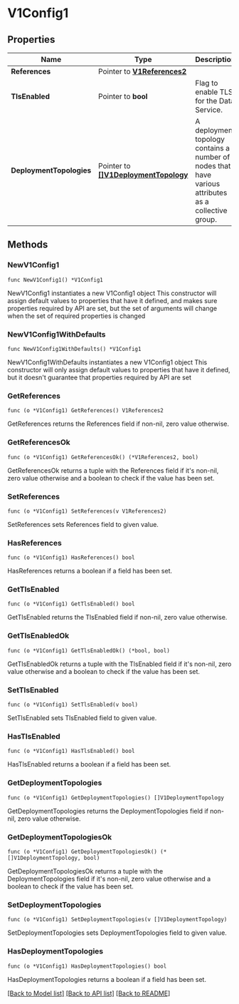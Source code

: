 # V1Config1

## Properties

Name | Type | Description | Notes
------------ | ------------- | ------------- | -------------
**References** | Pointer to [**V1References2**](V1References2.md) |  | [optional] 
**TlsEnabled** | Pointer to **bool** | Flag to enable TLS for the Data Service. | [optional] 
**DeploymentTopologies** | Pointer to [**[]V1DeploymentTopology**](V1DeploymentTopology.md) | A deployment topology contains a number of nodes that have various attributes as a collective group. | [optional] 

## Methods

### NewV1Config1

`func NewV1Config1() *V1Config1`

NewV1Config1 instantiates a new V1Config1 object
This constructor will assign default values to properties that have it defined,
and makes sure properties required by API are set, but the set of arguments
will change when the set of required properties is changed

### NewV1Config1WithDefaults

`func NewV1Config1WithDefaults() *V1Config1`

NewV1Config1WithDefaults instantiates a new V1Config1 object
This constructor will only assign default values to properties that have it defined,
but it doesn't guarantee that properties required by API are set

### GetReferences

`func (o *V1Config1) GetReferences() V1References2`

GetReferences returns the References field if non-nil, zero value otherwise.

### GetReferencesOk

`func (o *V1Config1) GetReferencesOk() (*V1References2, bool)`

GetReferencesOk returns a tuple with the References field if it's non-nil, zero value otherwise
and a boolean to check if the value has been set.

### SetReferences

`func (o *V1Config1) SetReferences(v V1References2)`

SetReferences sets References field to given value.

### HasReferences

`func (o *V1Config1) HasReferences() bool`

HasReferences returns a boolean if a field has been set.

### GetTlsEnabled

`func (o *V1Config1) GetTlsEnabled() bool`

GetTlsEnabled returns the TlsEnabled field if non-nil, zero value otherwise.

### GetTlsEnabledOk

`func (o *V1Config1) GetTlsEnabledOk() (*bool, bool)`

GetTlsEnabledOk returns a tuple with the TlsEnabled field if it's non-nil, zero value otherwise
and a boolean to check if the value has been set.

### SetTlsEnabled

`func (o *V1Config1) SetTlsEnabled(v bool)`

SetTlsEnabled sets TlsEnabled field to given value.

### HasTlsEnabled

`func (o *V1Config1) HasTlsEnabled() bool`

HasTlsEnabled returns a boolean if a field has been set.

### GetDeploymentTopologies

`func (o *V1Config1) GetDeploymentTopologies() []V1DeploymentTopology`

GetDeploymentTopologies returns the DeploymentTopologies field if non-nil, zero value otherwise.

### GetDeploymentTopologiesOk

`func (o *V1Config1) GetDeploymentTopologiesOk() (*[]V1DeploymentTopology, bool)`

GetDeploymentTopologiesOk returns a tuple with the DeploymentTopologies field if it's non-nil, zero value otherwise
and a boolean to check if the value has been set.

### SetDeploymentTopologies

`func (o *V1Config1) SetDeploymentTopologies(v []V1DeploymentTopology)`

SetDeploymentTopologies sets DeploymentTopologies field to given value.

### HasDeploymentTopologies

`func (o *V1Config1) HasDeploymentTopologies() bool`

HasDeploymentTopologies returns a boolean if a field has been set.


[[Back to Model list]](../README.md#documentation-for-models) [[Back to API list]](../README.md#documentation-for-api-endpoints) [[Back to README]](../README.md)


